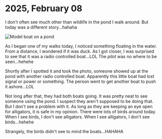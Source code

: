 # 2025, February 08

I don't often see much other than wildlife in the pond I walk around. But today was a different story...hahaha

![Model boat on a pond](/photos/photo-a-day/2025/02/media/IMG_5907.jpeg)

As I began one of my walks today, I noticed something floating in the water. From a distance, I wondered if it was duck. As I got closer, I was surprised to see that it was a radio controlled boat...LOL The *pilot* was no where to be seen...hehehe

Shortly after I spotted it and took the photo, someone showed up at the pond with another radio controlled boat. Apparently this little boat had lost signal or power or something. The person went to get another boat to push it ashore...LOL

Not long after that, they had both boats going. It was pretty neat to see someone using the pond. I suspect they aren't supposed to be doing that. But I don't see a problem with it. As long as they are keeping an eye open for alligators, it is safe in my opinion. There were lots of birds around today. When I see birds, I don't see alligators. When I see alligators, I don't see birds...hehehe

Strangely, the birds didn't see to mind the boats...HAHAHA